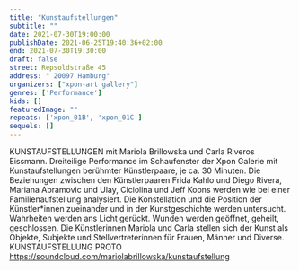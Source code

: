 ```yaml
---
title: "Kunstaufstellungen"
subtitle: ""
date: 2021-07-30T19:00:00
publishDate: 2021-06-25T19:40:36+02:00
end: 2021-07-30T19:30:00
draft: false
street: Repsoldstraße 45
address: " 20097 Hamburg"
organizers: ["xpon-art gallery"]
genres: ['Performance']
kids: []
featuredImage: ""
repeats: ['xpon_01B', 'xpon_01C']
sequels: []
---
```


KUNSTAUFSTELLUNGEN mit Mariola Brillowska und Carla Riveros Eissmann. Dreiteilige Performance im Schaufenster der Xpon Galerie mit Kunstaufstellungen berühmter Künstlerpaare, je ca. 30 Minuten.
Die Beziehungen zwischen den Künstlerpaaren Frida Kahlo und Diego Rivera, Mariana Abramovic und Ulay, Ciciolina und Jeff Koons werden wie bei einer Familienaufstellung analysiert. Die Konstellation und die Position der Künstler*innen zueinander und in der Kunstgeschichte werden untersucht. Wahrheiten werden ans Licht gerückt. Wunden werden geöffnet, geheilt, geschlossen. Die Künstlerinnen Mariola und Carla stellen sich der Kunst als Objekte, Subjekte und Stellvertreterinnen für Frauen, Männer und Diverse.
KUNSTAUFSTELLUNG PROTO
https://soundcloud.com/mariolabrillowska/kunstaufstellung
